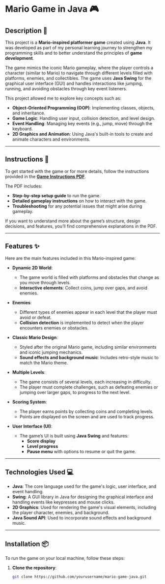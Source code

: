 # Mario Game in Java 🎮

## Description 📝

This project is a **Mario-inspired platformer game** created using **Java**. It was developed as part of my personal learning journey to strengthen my programming skills and to better understand the principles of **game development**.

The game mimics the iconic Mario gameplay, where the player controls a character (similar to Mario) to navigate through different levels filled with platforms, enemies, and collectibles. The game uses **Java Swing** for the graphical user interface (GUI) and handles interactions like jumping, running, and avoiding obstacles through key event listeners.

This project allowed me to explore key concepts such as:

- **Object-Oriented Programming (OOP)**: Implementing classes, objects, and inheritance.
- **Game Logic**: Handling user input, collision detection, and level design.
- **Event Handling**: Managing key events (e.g., jump, move) through the keyboard.
- **2D Graphics and Animation**: Using Java's built-in tools to create and animate characters and environments.

---

## Instructions 📄

To get started with the game or for more details, follow the instructions provided in the **[Game Instructions PDF](docs/GameInstructions.pdf)**.

The PDF includes:

- **Step-by-step setup guide** to run the game.
- **Detailed gameplay instructions** on how to interact with the game.
- **Troubleshooting** for any potential issues that might arise during gameplay.

If you want to understand more about the game’s structure, design decisions, and features, you’ll find comprehensive explanations in the PDF.

---

## Features ✨

Here are the main features included in this Mario-inspired game:

- **Dynamic 2D World**: 
  - The game world is filled with platforms and obstacles that change as you move through levels.
  - **Interactive elements**: Collect coins, jump over gaps, and avoid enemies.
  
- **Enemies**:
  - Different types of enemies appear in each level that the player must avoid or defeat.
  - **Collision detection** is implemented to detect when the player encounters enemies or obstacles.
  
- **Classic Mario Design**: 
  - Styled after the original Mario game, including similar environments and iconic jumping mechanics.
  - **Sound effects and background music**: Includes retro-style music to match the Mario theme.

- **Multiple Levels**:
  - The game consists of several levels, each increasing in difficulty.
  - The player must complete challenges, such as defeating enemies or jumping over larger gaps, to progress to the next level.

- **Scoring System**:
  - The player earns points by collecting coins and completing levels.
  - Points are displayed on the screen and are used to track progress.

- **User Interface (UI)**:
  - The game’s UI is built using **Java Swing** and features:
    - **Score display**
    - **Level progress**
    - **Pause menu** with options to resume or quit the game.

---

## Technologies Used 💻

- **Java**: The core language used for the game's logic, user interface, and event handling.
- **Swing**: A GUI library in Java for designing the graphical interface and handling events like keypresses and mouse clicks.
- **2D Graphics**: Used for rendering the game's visual elements, including the player character, enemies, and background.
- **Java Sound API**: Used to incorporate sound effects and background music.

---

## Installation 📦

To run the game on your local machine, follow these steps:

1. **Clone the repository**:
   ```bash
   git clone https://github.com/yourusername/mario-game-java.git
